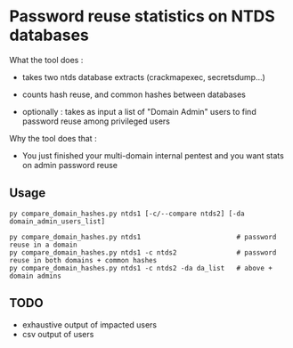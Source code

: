 # Password reuse statistics on NTDS databases
What the tool does :
- takes two ntds database extracts (crackmapexec, secretsdump...)
- counts hash reuse, and common hashes between databases

- optionally : takes as input a list of "Domain Admin" users to find password reuse among privileged users 


Why the tool does that :
- You just finished your multi-domain internal pentest and you want stats on admin password reuse

## Usage 
```
py compare_domain_hashes.py ntds1 [-c/--compare ntds2] [-da domain_admin_users_list]

py compare_domain_hashes.py ntds1                        # password reuse in a domain
py compare_domain_hashes.py ntds1 -c ntds2               # password reuse in both domains + common hashes
py compare_domain_hashes.py ntds1 -c ntds2 -da da_list   # above + domain admins

```


## TODO
- exhaustive output of impacted users
- csv output of users 
